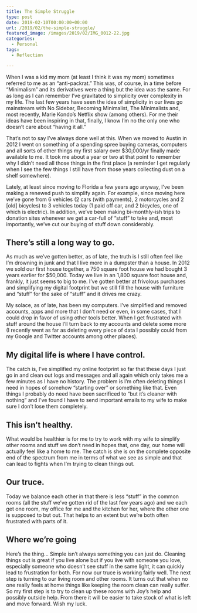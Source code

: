 ```yaml
---
title: The Simple Struggle
type: post
date: 2019-02-10T00:00:00+00:00
url: /2019/02/the-simple-struggle/
featured_image: /images/2019/02/IMG_0012-22.jpg
categories:
  - Personal
tags:
  - Reflection

---
```

When I was a kid my mom (at least I think it was my mom) sometimes referred to me as an “anti-packrat.” This was, of course, in a time before “Minimalism” and its derivatives were a thing but the idea was the same. For as long as I can remember I’ve gravitated to simplicity over complexity in my life.
The last few years have seen the idea of simplicity in our lives go mainstream with No Sidebar, Becoming Minimalist, The Minimalists and, most recently, Marie Kondo’s Netflix show (among others). For me their ideas have been inspiring in that, finally, I know I’m no the only one who doesn’t care about “having it all.”

That’s not to say I’ve always done well at this. When we moved to Austin in 2012 I went on something of a spending spree buying cameras, computers and all sorts of other things my first salary over $30,000/yr finally made available to me. It took me about a year or two at that point to remember why I didn’t need all those things in the first place (a reminder I get regularly when I see the few things I still have from those years collecting dust on a shelf somewhere).

Lately, at least since moving to Florida a few years ago anyway, I’ve been making a renewed push to simplify again. For example, since moving here we’ve gone from 6 vehicles (2 cars (with payments), 2 motorcycles and 2 [old] bicycles) to 3 vehicles today (1 paid off car, and 2 bicycles, one of which is electric). In addition, we’ve been making bi-monthly-ish trips to donation sites whenever we get a car-full of “stuff” to take and, most importantly, we’ve cut our buying of stuff down considerably.

## There’s still a long way to go.

As much as we’ve gotten better, as of late, the truth is I still often feel like I’m drowning in junk and that I live more in a dumpster than a house. In 2012 we sold our first house together, a 750 square foot house we had bought 3 years earlier for $50,000. Today we live in an 1,800 square foot house and, frankly, it just seems to big to me. I’ve gotten better at frivolous purchases and simplifying my digital footprint but we still fill the house with furniture and “stuff” for the sake of “stuff” and it drives me crazy.

My solace, as of late, has been my computers. I’ve simplified and removed accounts, apps and more that I don’t need or even, in some cases, that I could drop in favor of using other tools better. When I get frustrated with stuff around the house I’ll turn back to my accounts and delete some more (I recently went as far as deleting every piece of data I possibly could from my Google and Twitter accounts among other places).

## My digital life is where I have control.

The catch is, I’ve simplified my online footprint so far that these days I just go in and clean out logs and messages and all again which only takes me a few minutes as I have no history. The problem is I’m often deleting things I need in hopes of somehow “starting over” or something like that. Even things I probably do need have been sacrificed to “but it’s cleaner with nothing” and I’ve found I have to send important emails to my wife to make sure I don’t lose them completely.

## This isn’t healthy.

What would be healthier is for me to try to work with my wife to simplify other rooms and stuff we don’t need in hopes that, one day, our home will actually feel like a home to me. The catch is she is on the complete opposite end of the spectrum from me in terms of what we see as simple and that can lead to fights when I’m trying to clean things out.

## Our truce.

Today we balance each other in that there is less “stuff” in the common rooms (all the stuff we’ve gotten rid of the last few years ago) and we each get one room, my office for me and the kitchen for her, where the other one is supposed to but out. That helps to an extent but we’re both often frustrated with parts of it.

## Where we’re going

Here’s the thing… Simple isn’t always something you can just do. Cleaning things out is great if you live alone but if you live with someone you love, especially someone who doesn’t see stuff in the same light, it can quickly lead to frustration for both. For now our truce is working fairly well. The next step is turning to our living room and other rooms. It turns out that when no one really feels at home things like keeping the room clean can really suffer. So my first step is to try to clean up these rooms with Joy’s help and possibly outside help. From there it will be easier to take stock of what is left and move forward. Wish my luck.